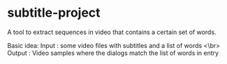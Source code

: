 # subtitle-project 
A tool to extract sequences in video that contains a certain set of words.

Basic idea:
Input : some video files with subtitles and a list of words <\br>
Output : Video samples where the dialogs match the list of words in entry
